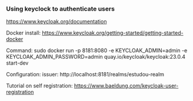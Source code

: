 ### Using keyclock to authenticate users

https://www.keycloak.org/documentation

Docker install:
https://www.keycloak.org/getting-started/getting-started-docker

Command:
sudo docker run -p 8181:8080 -e KEYCLOAK_ADMIN=admin -e KEYCLOAK_ADMIN_PASSWORD=admin quay.io/keycloak/keycloak:23.0.4 start-dev

Configuration:
issuer: http://localhost:8181/realms/estudou-realm

Tutorial on self registration:
https://www.baeldung.com/keycloak-user-registration